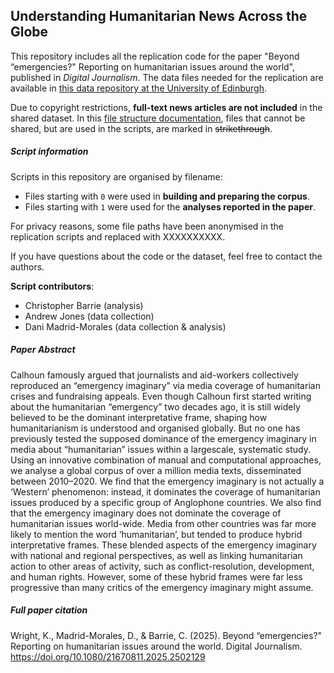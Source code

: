 ## Understanding Humanitarian News Across the Globe

This repository includes all the replication code for the paper "Beyond “emergencies?" Reporting on humanitarian issues around the world", published in _Digital Journalism_. The data files needed for the replication are available in [this data repository at the University of Edinburgh](https://datashare.ed.ac.uk/handle/10283/8739). 

Due to copyright restrictions, **full-text news articles are not included** in the shared dataset. In this [file structure documentation](FILE_STRUCTURE.md), files that cannot be shared, but are used in the scripts, are marked in ~~strikethrough~~. 

##### Script information

Scripts in this repository are organised by filename:
- Files starting with `0` were used in **building and preparing the corpus**.
- Files starting with `1` were used for the **analyses reported in the paper**.

For privacy reasons, some file paths have been anonymised in the replication scripts and replaced with XXXXXXXXXX. 

If you have questions about the code or the dataset, feel free to contact the authors.

**Script contributors**:  
- Christopher Barrie (analysis)  
- Andrew Jones (data collection)  
- Dani Madrid-Morales (data collection & analysis)

##### Paper Abstract
Calhoun famously argued that journalists and aid-workers collectively reproduced an “emergency imaginary” via media coverage of humanitarian crises and fundraising appeals. Even though Calhoun first started writing about the humanitarian “emergency” two decades ago, it is still widely believed to be the dominant interpretative frame, shaping how humanitarianism is understood and organised globally. But no one has previously tested the supposed dominance of the emergency imaginary in media about “humanitarian” issues within a largescale, systematic study. Using an innovative combination of manual and computational approaches, we analyse a global corpus of over a million media texts, disseminated between 2010–2020. We find that the emergency imaginary is not actually a ‘Western’ phenomenon: instead, it dominates the coverage of humanitarian issues produced by a specific group of Anglophone countries. We also find that the emergency imaginary does not dominate the coverage of humanitarian issues world-wide. Media from other countries was far more likely to mention the word ‘humanitarian’, but tended to produce hybrid interpretative frames. These blended aspects of the emergency imaginary with national and regional perspectives, as well as linking humanitarian action to other areas of activity, such as conflict-resolution, development, and human rights. However, some of these hybrid frames were far less progressive than many critics of the emergency imaginary might assume.

##### Full paper citation
Wright, K., Madrid-Morales, D., & Barrie, C. (2025). Beyond “emergencies?" Reporting on humanitarian issues around the world. Digital Journalism. https://doi.org/10.1080/21670811.2025.2502129
